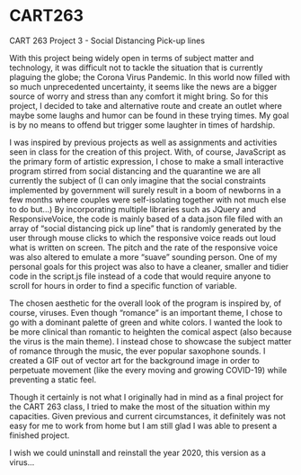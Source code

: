 # CART263

CART 263 Project 3 - Social Distancing Pick-up lines

With this project being widely open in terms of subject matter and technology, it was difficult not to tackle the situation that is currently plaguing the globe; the Corona Virus Pandemic. In this world now filled with so much unprecedented uncertainty, it seems like the news are a bigger source of worry and stress than any comfort it might bring. So for this project, I decided to take and alternative route and create an outlet where maybe some laughs and humor can be found in these trying times. My goal is by no means to offend but trigger some laughter in times of hardship.

I was inspired by previous projects as well as assignments and activities seen in class for the creation of this project. With, of course, JavaScript as the primary form of artistic expression, I chose to make a small interactive program stirred from social distancing and the quarantine we are all currently the subject of (I can only imagine that the social constraints implemented by government will surely result in a boom of newborns in a few months where couples were self-isolating together with not much else to do but...) By incorporating multiple libraries such as JQuery and ResponsiveVoice, the code is mainly based of a data.json file filed with an array of “social distancing pick up line” that is randomly generated by the user through mouse clicks to which the responsive voice reads out loud what is written on screen. The pitch and the rate of the responsive voice was also altered to emulate a more “suave” sounding person. One of my personal goals for this project was also to have a cleaner, smaller and tidier code in the script.js file instead of a code that would require anyone to scroll for hours in order to find a specific function of variable.

The chosen aesthetic for the overall look of the program is inspired by, of course, viruses. Even though “romance” is an important theme, I chose to go with a dominant palette of green and white colors. I wanted the look to be more clinical than romantic to heighten the comical aspect (also because the virus is the main theme). I instead chose to showcase the subject matter of romance through the music, the ever popular saxophone sounds. I created a GIF out of vector art for the background image in order to perpetuate movement (like the every moving and growing COVID-19) while preventing a static feel.

Though it certainly is not what I originally had in mind as a final project for the CART 263 class, I tried to make the most of the situation within my capacities. Given previous and current circumstances, it definitely was not easy for me to work from home but I am still glad I was able to present a finished project.

I wish we could uninstall and reinstall the year 2020, this version as a virus...
